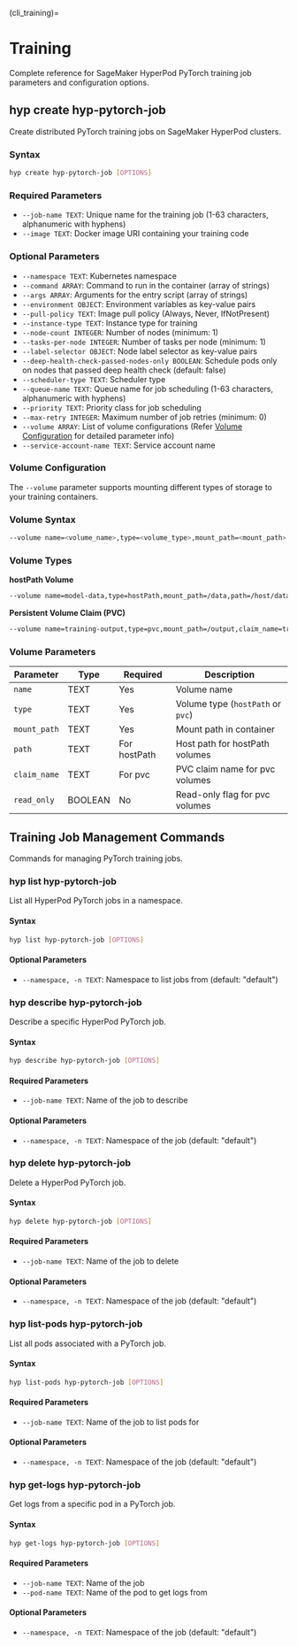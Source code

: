 (cli_training)=

# Training

Complete reference for SageMaker HyperPod PyTorch training job parameters and configuration options.

## hyp create hyp-pytorch-job

Create distributed PyTorch training jobs on SageMaker HyperPod clusters.

### Syntax

```bash
hyp create hyp-pytorch-job [OPTIONS]
```

### Required Parameters

- `--job-name TEXT`: Unique name for the training job (1-63 characters, alphanumeric with hyphens)
- `--image TEXT`: Docker image URI containing your training code

### Optional Parameters

- `--namespace TEXT`: Kubernetes namespace
- `--command ARRAY`: Command to run in the container (array of strings)
- `--args ARRAY`: Arguments for the entry script (array of strings)
- `--environment OBJECT`: Environment variables as key-value pairs
- `--pull-policy TEXT`: Image pull policy (Always, Never, IfNotPresent)
- `--instance-type TEXT`: Instance type for training
- `--node-count INTEGER`: Number of nodes (minimum: 1)
- `--tasks-per-node INTEGER`: Number of tasks per node (minimum: 1)
- `--label-selector OBJECT`: Node label selector as key-value pairs
- `--deep-health-check-passed-nodes-only BOOLEAN`: Schedule pods only on nodes that passed deep health check (default: false)
- `--scheduler-type TEXT`: Scheduler type
- `--queue-name TEXT`: Queue name for job scheduling (1-63 characters, alphanumeric with hyphens)
- `--priority TEXT`: Priority class for job scheduling
- `--max-retry INTEGER`: Maximum number of job retries (minimum: 0)
- `--volume ARRAY`: List of volume configurations (Refer [Volume Configuration](#volume-configuration) for detailed parameter info)
- `--service-account-name TEXT`: Service account name

### Volume Configuration

The `--volume` parameter supports mounting different types of storage to your training containers.

### Volume Syntax

```bash
--volume name=<volume_name>,type=<volume_type>,mount_path=<mount_path>[,additional_options]
```

### Volume Types

**hostPath Volume**
```bash
--volume name=model-data,type=hostPath,mount_path=/data,path=/host/data
```

**Persistent Volume Claim (PVC)**
```bash
--volume name=training-output,type=pvc,mount_path=/output,claim_name=training-pvc,read_only=false
```

### Volume Parameters

| Parameter | Type | Required | Description |
|-----------|------|----------|-------------|
| `name` | TEXT | Yes | Volume name |
| `type` | TEXT | Yes | Volume type (`hostPath` or `pvc`) |
| `mount_path` | TEXT | Yes | Mount path in container |
| `path` | TEXT | For hostPath | Host path for hostPath volumes |
| `claim_name` | TEXT | For pvc | PVC claim name for pvc volumes |
| `read_only` | BOOLEAN | No | Read-only flag for pvc volumes |

## Training Job Management Commands

Commands for managing PyTorch training jobs.

### hyp list hyp-pytorch-job

List all HyperPod PyTorch jobs in a namespace.

#### Syntax

```bash
hyp list hyp-pytorch-job [OPTIONS]
```

#### Optional Parameters

- `--namespace, -n TEXT`: Namespace to list jobs from (default: "default")

### hyp describe hyp-pytorch-job

Describe a specific HyperPod PyTorch job.

#### Syntax

```bash
hyp describe hyp-pytorch-job [OPTIONS]
```

#### Required Parameters

- `--job-name TEXT`: Name of the job to describe

#### Optional Parameters

- `--namespace, -n TEXT`: Namespace of the job (default: "default")

### hyp delete hyp-pytorch-job

Delete a HyperPod PyTorch job.

#### Syntax

```bash
hyp delete hyp-pytorch-job [OPTIONS]
```

#### Required Parameters

- `--job-name TEXT`: Name of the job to delete

#### Optional Parameters

- `--namespace, -n TEXT`: Namespace of the job (default: "default")

### hyp list-pods hyp-pytorch-job

List all pods associated with a PyTorch job.

#### Syntax

```bash
hyp list-pods hyp-pytorch-job [OPTIONS]
```

#### Required Parameters

- `--job-name TEXT`: Name of the job to list pods for

#### Optional Parameters

- `--namespace, -n TEXT`: Namespace of the job (default: "default")

### hyp get-logs hyp-pytorch-job

Get logs from a specific pod in a PyTorch job.

#### Syntax

```bash
hyp get-logs hyp-pytorch-job [OPTIONS]
```

#### Required Parameters

- `--job-name TEXT`: Name of the job
- `--pod-name TEXT`: Name of the pod to get logs from

#### Optional Parameters

- `--namespace, -n TEXT`: Namespace of the job (default: "default")
